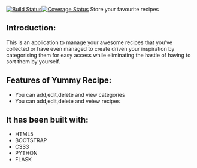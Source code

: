 [![Build Status](https://travis-ci.org/Steveochieng/Yummy--recipe-challenge2.svg?branch=master)](https://travis-ci.org/Steveochieng/Yummy--recipe-challenge2)[![Coverage Status](https://coveralls.io/repos/github/Steveochieng/Yummy--recipe-challenge2/badge.svg?branch=master)](https://coveralls.io/github/Steveochieng/Yummy--recipe-challenge2?branch=master)
Store your favourite recipes

## Introduction:
This is an application to manage your awesome recipes that you've collected or have even managed to create driven your inspiration by categorising them for easy access while eliminating the hastle of having to sort them by yourself. 

## Features of Yummy Recipe:
* You can add,edit,delete and view categories
* You can add,edit,delete and veiew recipes

## It has been built with:
* HTML5
* BOOTSTRAP
* CSS3
* PYTHON
* FLASK

